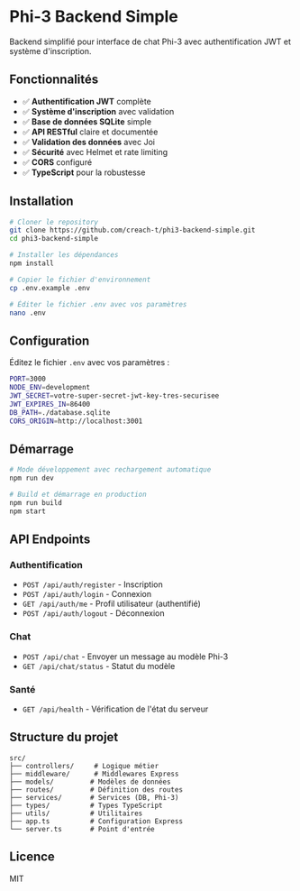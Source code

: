 # Phi-3 Backend Simple

Backend simplifié pour interface de chat Phi-3 avec authentification JWT et système d'inscription.

## Fonctionnalités

- ✅ **Authentification JWT** complète
- ✅ **Système d'inscription** avec validation
- ✅ **Base de données SQLite** simple
- ✅ **API RESTful** claire et documentée
- ✅ **Validation des données** avec Joi
- ✅ **Sécurité** avec Helmet et rate limiting
- ✅ **CORS** configuré
- ✅ **TypeScript** pour la robustesse

## Installation

```bash
# Cloner le repository
git clone https://github.com/creach-t/phi3-backend-simple.git
cd phi3-backend-simple

# Installer les dépendances
npm install

# Copier le fichier d'environnement
cp .env.example .env

# Éditer le fichier .env avec vos paramètres
nano .env
```

## Configuration

Éditez le fichier `.env` avec vos paramètres :

```bash
PORT=3000
NODE_ENV=development
JWT_SECRET=votre-super-secret-jwt-key-tres-securisee
JWT_EXPIRES_IN=86400
DB_PATH=./database.sqlite
CORS_ORIGIN=http://localhost:3001
```

## Démarrage

```bash
# Mode développement avec rechargement automatique
npm run dev

# Build et démarrage en production
npm run build
npm start
```

## API Endpoints

### Authentification

- `POST /api/auth/register` - Inscription
- `POST /api/auth/login` - Connexion
- `GET /api/auth/me` - Profil utilisateur (authentifié)
- `POST /api/auth/logout` - Déconnexion

### Chat

- `POST /api/chat` - Envoyer un message au modèle Phi-3
- `GET /api/chat/status` - Statut du modèle

### Santé

- `GET /api/health` - Vérification de l'état du serveur

## Structure du projet

```
src/
├── controllers/     # Logique métier
├── middleware/      # Middlewares Express
├── models/         # Modèles de données
├── routes/         # Définition des routes
├── services/       # Services (DB, Phi-3)
├── types/          # Types TypeScript
├── utils/          # Utilitaires
├── app.ts          # Configuration Express
└── server.ts       # Point d'entrée
```

## Licence

MIT
